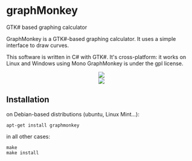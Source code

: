 # graphMonkey
GTK# based graphing calculator

GraphMonkey is a GTK#-based graphing calculator. It uses a simple interface to draw curves.

This software is written in C# with GTK#. It's cross-platform: it works on Linux and Windows using Mono
GraphMonkey is under the gpl license.


<div style="text-align:center"><img src="http://graphmonkey.sourceforge.net/graphmonkey7.png" /></div>

<div style="text-align:center"><img src="http://graphmonkey.sourceforge.net/graphmonkey8.png" /></div>


## Installation
on Debian-based distributions (ubuntu, Linux Mint...):
    
    apt-get install graphmonkey

in all other cases:

    make 
    make install
